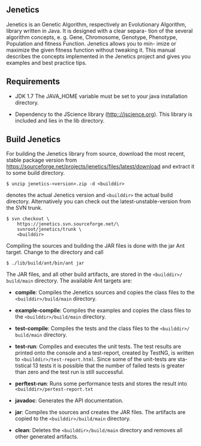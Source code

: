 Jenetics
-------

Jenetics is an Genetic Algorithm, respectively an Evolutionary
Algorithm, library written in Java. It is designed with a clear separa-
tion of the several algorithm concepts, e. g. Gene, Chromosome, Genotype,
Phenotype, Population and fitness Function. Jenetics allows you to min-
imize or maximize the given fitness function without tweaking it. This
manual describes the concepts implemented in the Jenetics project and
gives you examples and best practice tips.


Requirements
-----------

- JDK 1.7
  The JAVA_HOME variable must be set to your
  java installation directory.
  
- Dependency to the JScience library (<http:://jscience.org>).
  This library is included and lies in the lib directory.

Build Jenetics
-------------

For building the Jenetics library from source, download the most recent, stable
package version from <https://sourceforge.net/projects/jenetics/files/latest/download> and extract it to some build directory.

    $ unzip jenetics-<version>.zip -d <builddir>
    
<version> denotes the actual Jenetics version and ```<builddir>``` the actual build
directory. Alternatively you can check out the latest-unstable-version from the
SVN trunk.

    $ svn checkout \
        https://jenetics.svn.sourceforge.net/\
        svnroot/jenetics/trunk \
        <builddir>

Compiling the sources and building the JAR files is done with the jar Ant
target. Change to the <builddir> directory and call

    $ ./lib/build/ant/bin/ant jar
    
The JAR files, and all other build artifacts, are stored in the ```<builddir>/
build/main``` directory.
The available Ant targets are:

- **compile**: Compiles the Jenetics sources and copies the class files to the
  ```<builddir>/build/main``` directory.
  
- **example-compile**: Compiles the examples and copies the class files to the
  ```<builddir>/build/main``` directory.
  
- **test-compile**: Compiles the tests and the class files to the ```<builddir>/
  build/main``` directory.
  
- **test-run**: Compiles and executes the unit tests. The test results are
  printed onto the console and a test-report, created by TestNG, is written
  to ```<builddir>/test-report.html```. Since some of the unit-tests are sta-
  tistical 13 tests it is possible that the number of failed tests is greater than
  zero and the test run is still successful.
  
- **perftest-run**: Runs some performance tests and stores the result into
  ```<builddir>/pertest-report.txt```
  
- **javadoc**: Generates the API documentation.

- **jar**: Compiles the sources and creates the JAR files. The artifacts are
  copied to the ```<builddir>/build/main``` directory.
  
- **clean**: Deletes the ```<builddir>/build/main``` directory and removes all
  other generated artifacts.


